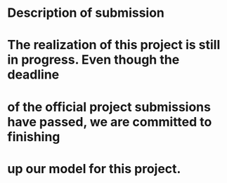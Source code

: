 # Description of submission
# The realization of this project is still in progress. Even though the deadline
# of the official project submissions have passed, we are committed to finishing
# up our model for this project.
